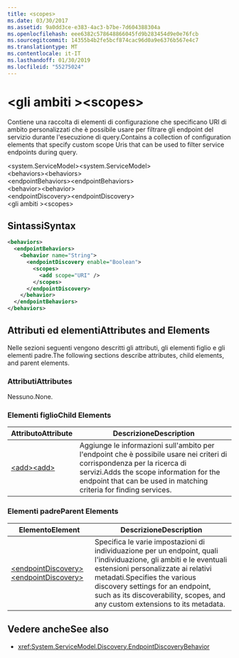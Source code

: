 ```yaml
---
title: <scopes>
ms.date: 03/30/2017
ms.assetid: 9a0dd3ce-e383-4ac3-b7be-7d604388304a
ms.openlocfilehash: eee6382c578648866045fd9b283454d9e0e76fcb
ms.sourcegitcommit: 14355b4b2fe5bcf874cac96d0a9e6376b567e4c7
ms.translationtype: MT
ms.contentlocale: it-IT
ms.lasthandoff: 01/30/2019
ms.locfileid: "55275024"
---
```

# <a name="scopes"></a><span data-ttu-id="92ecd-101">\<gli ambiti ></span><span class="sxs-lookup"><span data-stu-id="92ecd-101">\<scopes></span></span>
<span data-ttu-id="92ecd-102">Contiene una raccolta di elementi di configurazione che specificano URI di ambito personalizzati che è possibile usare per filtrare gli endpoint del servizio durante l'esecuzione di query.</span><span class="sxs-lookup"><span data-stu-id="92ecd-102">Contains a collection of configuration elements that specify custom scope Uris that can be used to filter service endpoints during query.</span></span>  
  
<span data-ttu-id="92ecd-103">\<system.ServiceModel></span><span class="sxs-lookup"><span data-stu-id="92ecd-103">\<system.ServiceModel></span></span>  
<span data-ttu-id="92ecd-104">\<behaviors></span><span class="sxs-lookup"><span data-stu-id="92ecd-104">\<behaviors></span></span>  
<span data-ttu-id="92ecd-105">\<endpointBehaviors></span><span class="sxs-lookup"><span data-stu-id="92ecd-105">\<endpointBehaviors></span></span>  
<span data-ttu-id="92ecd-106">\<behavior></span><span class="sxs-lookup"><span data-stu-id="92ecd-106">\<behavior></span></span>  
<span data-ttu-id="92ecd-107">\<endpointDiscovery></span><span class="sxs-lookup"><span data-stu-id="92ecd-107">\<endpointDiscovery></span></span>  
<span data-ttu-id="92ecd-108">\<gli ambiti ></span><span class="sxs-lookup"><span data-stu-id="92ecd-108">\<scopes></span></span>  
  
## <a name="syntax"></a><span data-ttu-id="92ecd-109">Sintassi</span><span class="sxs-lookup"><span data-stu-id="92ecd-109">Syntax</span></span>  
  
```xml  
<behaviors>
  <endpointBehaviors>
    <behavior name="String">
      <endpointDiscovery enable="Boolean">
        <scopes>
          <add scope="URI" />
        </scopes>
      </endpointDiscovery>
    </behavior>
  </endpointBehaviors>
</behaviors>
```  
  
## <a name="attributes-and-elements"></a><span data-ttu-id="92ecd-110">Attributi ed elementi</span><span class="sxs-lookup"><span data-stu-id="92ecd-110">Attributes and Elements</span></span>  
 <span data-ttu-id="92ecd-111">Nelle sezioni seguenti vengono descritti gli attributi, gli elementi figlio e gli elementi padre.</span><span class="sxs-lookup"><span data-stu-id="92ecd-111">The following sections describe attributes, child elements, and parent elements.</span></span>  
  
### <a name="attributes"></a><span data-ttu-id="92ecd-112">Attributi</span><span class="sxs-lookup"><span data-stu-id="92ecd-112">Attributes</span></span>  
 <span data-ttu-id="92ecd-113">Nessuno.</span><span class="sxs-lookup"><span data-stu-id="92ecd-113">None.</span></span>  
  
### <a name="child-elements"></a><span data-ttu-id="92ecd-114">Elementi figlio</span><span class="sxs-lookup"><span data-stu-id="92ecd-114">Child Elements</span></span>  
  
|<span data-ttu-id="92ecd-115">Attributo</span><span class="sxs-lookup"><span data-stu-id="92ecd-115">Attribute</span></span>|<span data-ttu-id="92ecd-116">Descrizione</span><span class="sxs-lookup"><span data-stu-id="92ecd-116">Description</span></span>|  
|---------------|-----------------|  
|[<span data-ttu-id="92ecd-117">\<add></span><span class="sxs-lookup"><span data-stu-id="92ecd-117">\<add></span></span>](../../../../../docs/framework/configure-apps/file-schema/wcf/add-of-scopes.md)|<span data-ttu-id="92ecd-118">Aggiunge le informazioni sull'ambito per l'endpoint che è possibile usare nei criteri di corrispondenza per la ricerca di servizi.</span><span class="sxs-lookup"><span data-stu-id="92ecd-118">Adds the scope information for the endpoint that can be used in matching criteria for finding services.</span></span>|  
  
### <a name="parent-elements"></a><span data-ttu-id="92ecd-119">Elementi padre</span><span class="sxs-lookup"><span data-stu-id="92ecd-119">Parent Elements</span></span>  
  
|<span data-ttu-id="92ecd-120">Elemento</span><span class="sxs-lookup"><span data-stu-id="92ecd-120">Element</span></span>|<span data-ttu-id="92ecd-121">Descrizione</span><span class="sxs-lookup"><span data-stu-id="92ecd-121">Description</span></span>|  
|-------------|-----------------|  
|[<span data-ttu-id="92ecd-122">\<endpointDiscovery></span><span class="sxs-lookup"><span data-stu-id="92ecd-122">\<endpointDiscovery></span></span>](../../../../../docs/framework/configure-apps/file-schema/wcf/endpointdiscovery.md)|<span data-ttu-id="92ecd-123">Specifica le varie impostazioni di individuazione per un endpoint, quali l'individuazione, gli ambiti e le eventuali estensioni personalizzate ai relativi metadati.</span><span class="sxs-lookup"><span data-stu-id="92ecd-123">Specifies the various discovery settings for an endpoint, such as its discoverability, scopes, and any custom extensions to its metadata.</span></span>|  
  
## <a name="see-also"></a><span data-ttu-id="92ecd-124">Vedere anche</span><span class="sxs-lookup"><span data-stu-id="92ecd-124">See also</span></span>
- <xref:System.ServiceModel.Discovery.EndpointDiscoveryBehavior>
